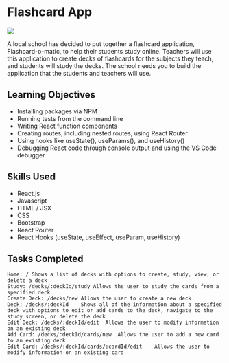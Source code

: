 # Flashcard App

<img src="https://christopherjsoriano.vercel.app/assets/img/portfolio/flashcard-o-matic.png" >

A local school has decided to put together a flashcard application, Flashcard-o-matic, to help their students study online. Teachers will use this application to create decks of flashcards for the subjects they teach, and students will study the decks. The school needs you to build the application that the students and teachers will use.

## Learning Objectives

- Installing packages via NPM
- Running tests from the command line
- Writing React function components
- Creating routes, including nested routes, using React Router
- Using hooks like useState(), useParams(), and useHistory()
- Debugging React code through console output and using the VS Code debugger

## Skills Used

- React.js
- Javascript
- HTML / JSX
- CSS
- Bootstrap
- React Router
- React Hooks (useState, useEffect, useParam, useHistory)

## Tasks Completed

```
Home: /	Shows a list of decks with options to create, study, view, or delete a deck
Study: /decks/:deckId/study	Allows the user to study the cards from a specified deck
Create Deck: /decks/new	Allows the user to create a new deck
Deck: /decks/:deckId	Shows all of the information about a specified deck with options to edit or add cards to the deck, navigate to the study screen, or delete the deck
Edit Deck: /decks/:deckId/edit	Allows the user to modify information on an existing deck
Add Card: /decks/:deckId/cards/new	Allows the user to add a new card to an existing deck
Edit Card: /decks/:deckId/cards/:cardId/edit	Allows the user to modify information on an existing card
```



